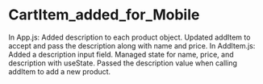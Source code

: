 # CartItem_added_for_Mobile
In App.js:  Added description to each product object. Updated addItem to accept and pass the description along with name and price. In AddItem.js:  Added a description input field. Managed state for name, price, and description with useState. Passed the description value when calling addItem to add a new product. 
